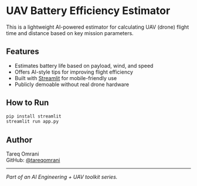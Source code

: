 
# UAV Battery Efficiency Estimator

This is a lightweight AI-powered estimator for calculating UAV (drone) flight time and distance based on key mission parameters.

## Features

- Estimates battery life based on payload, wind, and speed
- Offers AI-style tips for improving flight efficiency
- Built with [Streamlit](https://streamlit.io) for mobile-friendly use
- Publicly demoable without real drone hardware

## How to Run

```bash
pip install streamlit
streamlit run app.py
```

## Author

Tareq Omrani  
GitHub: [@tareqomrani](https://github.com/tareqomrani)

---
*Part of an AI Engineering + UAV toolkit series.*
